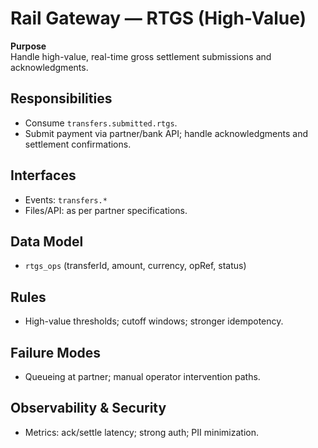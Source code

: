 # Rail Gateway — RTGS (High-Value)

**Purpose**  
Handle high-value, real-time gross settlement submissions and acknowledgments.

## Responsibilities
- Consume `transfers.submitted.rtgs`.
- Submit payment via partner/bank API; handle acknowledgments and settlement confirmations.

## Interfaces
- Events: `transfers.*`
- Files/API: as per partner specifications.

## Data Model
- `rtgs_ops` (transferId, amount, currency, opRef, status)

## Rules
- High-value thresholds; cutoff windows; stronger idempotency.

## Failure Modes
- Queueing at partner; manual operator intervention paths.

## Observability & Security
- Metrics: ack/settle latency; strong auth; PII minimization.
